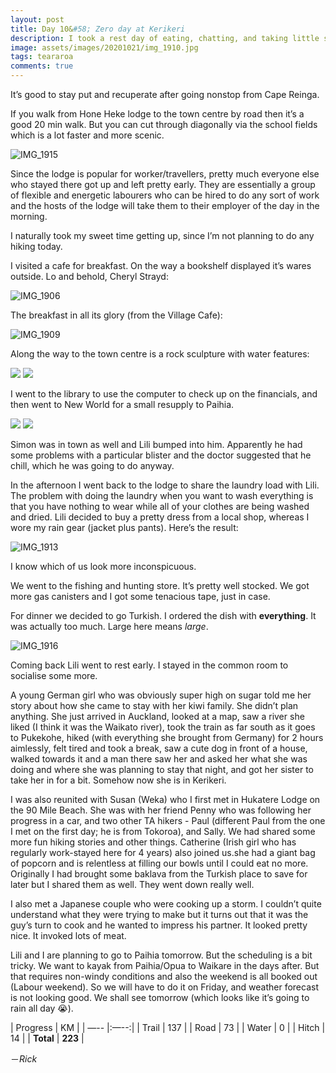 ```yaml
---
layout: post
title: Day 10&#58; Zero day at Kerikeri
description: I took a rest day of eating, chatting, and taking little strolls around town
image: assets/images/20201021/img_1910.jpg
tags: teararoa
comments: true
---
```


It’s good to stay put and recuperate after going nonstop from Cape Reinga.

If you walk from Hone Heke lodge to the town centre by road then it’s a good 20 min walk. But you can cut through diagonally via the school fields which is a lot faster and more scenic.

![IMG_1915](/assets/images/20201021/img_1915.jpg)

Since the lodge is popular for worker/travellers, pretty much everyone else who stayed there got up and left pretty early. They are essentially a group of flexible and energetic labourers who can be hired to do any sort of work and the hosts of the lodge will take them to their employer of the day in the morning.

I naturally took my sweet time getting up, since I’m not planning to do any hiking today.

I visited a cafe for breakfast. On the way a bookshelf displayed it’s wares outside. Lo and behold, Cheryl Strayd:

![IMG_1906](/assets/images/20201021/img_1906.jpg)

The breakfast in all its glory (from the Village Cafe):

![IMG_1909](/assets/images/20201021/img_1909.jpg)

Along the way to the town centre is a rock sculpture with water features:

<div class="gallery" data-columns="2">
  <img src="/assets/images/20201021/img_1910.jpg">
  <img src="/assets/images/20201021/img_1911.jpg">
</div>

I went to the library to use the computer to check up on the financials, and then went to New World for a small resupply to Paihia.

<div class="gallery" data-columns="2">
  <img src="/assets/images/20201021/img_1912.jpg">
  <img src="/assets/images/20201021/img_1914.jpg">
</div>

Simon was in town as well and Lili bumped into him. Apparently he had some problems with a particular blister and the doctor suggested that he chill, which he was going to do anyway.

In the afternoon I went back to the lodge to share the laundry load with Lili. The problem with doing the laundry when you want to wash everything is that you have nothing to wear while all of your clothes are being washed and dried. Lili decided to buy a pretty dress from a local shop, whereas I wore my rain gear (jacket plus pants). Here’s the result:

![IMG_1913](/assets/images/20201021/img_1913.jpg)

I know which of us look more inconspicuous.

We went to the fishing and hunting store. It’s pretty well stocked. We got more gas canisters and I got some tenacious tape, just in case.

For dinner we decided to go Turkish. I ordered the dish with **everything**. It was actually too much. Large here means _large_.

![IMG_1916](/assets/images/20201021/img_1916.jpg)

Coming back Lili went to rest early. I stayed in the common room to socialise some more.

A young German girl who was obviously super high on sugar told me her story about how she came to stay with her kiwi family. She didn’t plan anything. She just arrived in Auckland, looked at a map, saw a river she liked (I think it was the Waikato river), took the train as far south as it goes to Pukekohe, hiked (with everything she brought from Germany) for 2 hours aimlessly, felt tired and took a break, saw a cute dog in front of a house, walked towards it and a man there saw her and asked her what she was doing and where she was planning to stay that night, and got her sister to take her in for a bit. Somehow now she is in Kerikeri.

I was also reunited with Susan (Weka) who I first met in Hukatere Lodge on the 90 Mile Beach. She was with her friend Penny who was following her progress in a car, and two other TA hikers - Paul (different Paul from the one I met on the first day; he is from Tokoroa), and Sally. We had shared some more fun hiking stories and other things. Catherine (Irish girl who has regularly work-stayed here for 4 years) also joined us.she had a giant bag of popcorn and is relentless at filling our bowls until I could eat no more. Originally I had brought some baklava from the Turkish place to save for later but I shared them as well. They went down really well.

I also met a Japanese couple who were cooking up a storm. I couldn’t quite understand what they were trying to make but it turns out that it was the guy’s turn to cook and he wanted to impress his partner. It looked pretty nice. It invoked lots of meat.

Lili and I are planning to go to Paihia tomorrow. But the scheduling is a bit tricky. We want to kayak from Paihia/Opua to Waikare in the days after. But that requires non-windy conditions and also the weekend is all booked out (Labour weekend). So we will have to do it on Friday, and weather forecast is not looking good. We shall see tomorrow (which looks like it’s going to rain all day 😭). 


| Progress | KM  |
| —-- |:—--:|
| Trail | 137 |
| Road | 73 |
| Water | 0 |
| Hitch | 14 |
| **Total** | **223** |

－_Rick_